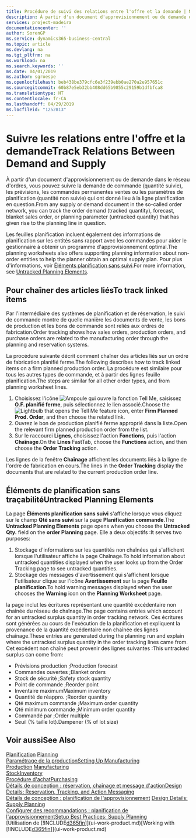 ```yaml
---
title: Procédure de suivi des relations entre l'offre et la demande | Microsoft Docs
description: À partir d'un document d'approvisionnement ou de demande dans le réseau d'ordres, vous pouvez suivre la demande de commande (quantité suivie), les prévisions, les commandes permanentes ventes ou les paramètres de planification (quantité non suivie) qui ont donné lieu à la ligne planification en question.
services: project-madeira
documentationcenter: ''
author: SorenGP
ms.service: dynamics365-business-central
ms.topic: article
ms.devlang: na
ms.tgt_pltfrm: na
ms.workload: na
ms.search.keywords: ''
ms.date: 04/01/2019
ms.author: sgroespe
ms.openlocfilehash: beb438be379cfc6e3f239ebb0ae270a2e957651c
ms.sourcegitcommit: 60b87e5eb32bb408dd65b9855c29159b1dfbfca8
ms.translationtype: HT
ms.contentlocale: fr-CA
ms.lasthandoff: 04/29/2019
ms.locfileid: "1252813"
---
```

# <a name="track-relations-between-demand-and-supply"></a><span data-ttu-id="02b07-103">Suivre les relations entre l'offre et la demande</span><span class="sxs-lookup"><span data-stu-id="02b07-103">Track Relations Between Demand and Supply</span></span>
<span data-ttu-id="02b07-104">À partir d'un document d'approvisionnement ou de demande dans le réseau d'ordres, vous pouvez suivre la demande de commande (quantité suivie), les prévisions, les commandes permanentes ventes ou les paramètres de planification (quantité non suivie) qui ont donné lieu à la ligne planification en question.</span><span class="sxs-lookup"><span data-stu-id="02b07-104">From any supply or demand document in the so-called order network, you can track the order demand (tracked quantity), forecast, blanket sales order, or planning parameter (untracked quantity) that has given rise to the planning line in question.</span></span>

<span data-ttu-id="02b07-105">Les feuilles planification incluent également des informations de planification sur les entités sans rapport avec les commandes pour aider le gestionnaire à obtenir un programme d'approvisionnement optimal.</span><span class="sxs-lookup"><span data-stu-id="02b07-105">The planning worksheets also offers supporting planning information about non-order entities to help the planner obtain an optimal supply plan.</span></span> <span data-ttu-id="02b07-106">Pour plus d'informations, voir [Éléments planification sans suivi](production-how-track-demand-supply.md#untracked-planning-elements).</span><span class="sxs-lookup"><span data-stu-id="02b07-106">For more information, see [Untracked Planning Elements](production-how-track-demand-supply.md#untracked-planning-elements).</span></span>

## <a name="to-track-linked-items"></a><span data-ttu-id="02b07-107">Pour chaîner des articles liés</span><span class="sxs-lookup"><span data-stu-id="02b07-107">To track linked items</span></span>
<span data-ttu-id="02b07-108">Par l'intermédiaire des systèmes de planification et de réservation, le suivi de commande montre de quelle manière les documents de vente, les bons de production et les bons de commande sont reliés aux ordres de fabrication.</span><span class="sxs-lookup"><span data-stu-id="02b07-108">Order tracking shows how sales orders, production orders, and purchase orders are related to the manufacturing order through the planning and reservation systems.</span></span>

<span data-ttu-id="02b07-109">La procédure suivante décrit comment chaîner des articles liés sur un ordre de fabrication planifié ferme.</span><span class="sxs-lookup"><span data-stu-id="02b07-109">The following describes how to track linked items on a firm planned production order.</span></span> <span data-ttu-id="02b07-110">La procédure est similaire pour tous les autres types de commande, et à partir des lignes feuille planification.</span><span class="sxs-lookup"><span data-stu-id="02b07-110">The steps are similar for all other order types, and from planning worksheet lines.</span></span>

1. <span data-ttu-id="02b07-111">Choisissez l'icône ![Ampoule qui ouvre la fonction Tell Me](media/ui-search/search_small.png "Dites-moi ce que vous voulez faire"), saisissez **O.F. planifié ferme**, puis sélectionnez le lien associé.</span><span class="sxs-lookup"><span data-stu-id="02b07-111">Choose the ![Lightbulb that opens the Tell Me feature](media/ui-search/search_small.png "Tell me what you want to do") icon, enter **Firm Planned Prod. Order**, and then choose the related link.</span></span>
2. <span data-ttu-id="02b07-112">Ouvrez le bon de production planifié ferme approprié dans la liste.</span><span class="sxs-lookup"><span data-stu-id="02b07-112">Open the relevant firm planned production order from the list.</span></span>
3. <span data-ttu-id="02b07-113">Sur le raccourci **Lignes**, choisissez l'action **Fonctions**, puis l'action **Chaînage**.</span><span class="sxs-lookup"><span data-stu-id="02b07-113">On the **Lines** FastTab, choose the **Functions** action, and then choose the **Order Tracking** action.</span></span>

<span data-ttu-id="02b07-114">Les lignes de la fenêtre **Chaînage** affichent les documents liés à la ligne de l'ordre de fabrication en cours.</span><span class="sxs-lookup"><span data-stu-id="02b07-114">The lines in the **Order Tracking** display the documents that are related to the current production order line.</span></span>

## <a name="untracked-planning-elements"></a><span data-ttu-id="02b07-115">Éléments de planification sans traçabilité</span><span class="sxs-lookup"><span data-stu-id="02b07-115">Untracked Planning Elements</span></span>
<span data-ttu-id="02b07-116">La page **Éléments planification sans suivi** s'affiche lorsque vous cliquez sur le champ **Qté sans suivi** sur la page **Planification commande**.</span><span class="sxs-lookup"><span data-stu-id="02b07-116">The **Untracked Planning Elements** page opens when you choose the **Untracked Qty.** field on the **order Planning** page.</span></span> <span data-ttu-id="02b07-117">Elle a deux objectifs :</span><span class="sxs-lookup"><span data-stu-id="02b07-117">It serves two purposes:</span></span>

1. <span data-ttu-id="02b07-118">Stockage d'informations sur les quantités non chaînées qui s'affichent lorsque l'utilisateur affiche la page Chaînage.</span><span class="sxs-lookup"><span data-stu-id="02b07-118">To hold information about untracked quantities displayed when the user looks up from the Order Tracking page to see untracked quantities.</span></span>
2. <span data-ttu-id="02b07-119">Stockage des messages d'avertissement qui s'affichent lorsque l'utilisateur clique sur l'icône **Avertissement** sur la page **Feuille planification**.</span><span class="sxs-lookup"><span data-stu-id="02b07-119">To hold warning messages displayed when the user chooses the **Warning** icon on the **Planning Worksheet** page.</span></span>

<span data-ttu-id="02b07-120">la page inclut les écritures représentant une quantité excédentaire non chaînée du réseau de chaînage.</span><span class="sxs-lookup"><span data-stu-id="02b07-120">The page contains entries which account for an untracked surplus quantity in order tracking network.</span></span> <span data-ttu-id="02b07-121">Ces écritures sont générées au cours de l'exécution de la planification et expliquent la provenance de la quantité excédentaire non chaînée des lignes chaînage.</span><span class="sxs-lookup"><span data-stu-id="02b07-121">These entries are generated during the planning run and explain where the untracked surplus quantity in the order tracking lines came from.</span></span> <span data-ttu-id="02b07-122">Cet excédent non chaîné peut provenir des lignes suivantes :</span><span class="sxs-lookup"><span data-stu-id="02b07-122">This untracked surplus can come from:</span></span>

- <span data-ttu-id="02b07-123">Prévisions production ;</span><span class="sxs-lookup"><span data-stu-id="02b07-123">Production forecast</span></span>
- <span data-ttu-id="02b07-124">Commandes ouvertes ;</span><span class="sxs-lookup"><span data-stu-id="02b07-124">Blanket orders</span></span>
- <span data-ttu-id="02b07-125">Stock de sécurité ;</span><span class="sxs-lookup"><span data-stu-id="02b07-125">Safety stock quantity</span></span>
- <span data-ttu-id="02b07-126">Point de commande ;</span><span class="sxs-lookup"><span data-stu-id="02b07-126">Reorder point</span></span>
- <span data-ttu-id="02b07-127">Inventaire maximum</span><span class="sxs-lookup"><span data-stu-id="02b07-127">Maximum inventory</span></span>
- <span data-ttu-id="02b07-128">Quantité de réappro. ;</span><span class="sxs-lookup"><span data-stu-id="02b07-128">Reorder quantity</span></span>
- <span data-ttu-id="02b07-129">Qté maximum commande ;</span><span class="sxs-lookup"><span data-stu-id="02b07-129">Maximum order quantity</span></span>
- <span data-ttu-id="02b07-130">Qté minimum commande ;</span><span class="sxs-lookup"><span data-stu-id="02b07-130">Minimum order quantity</span></span>
- <span data-ttu-id="02b07-131">Commandé par ;</span><span class="sxs-lookup"><span data-stu-id="02b07-131">Order multiple</span></span>
- <span data-ttu-id="02b07-132">Seuil (% taille lot).</span><span class="sxs-lookup"><span data-stu-id="02b07-132">Dampener (% of lot size)</span></span>

## <a name="see-also"></a><span data-ttu-id="02b07-133">Voir aussi</span><span class="sxs-lookup"><span data-stu-id="02b07-133">See Also</span></span>  
<span data-ttu-id="02b07-134">[Planification](production-planning.md) </span><span class="sxs-lookup"><span data-stu-id="02b07-134">[Planning](production-planning.md) </span></span>  
[<span data-ttu-id="02b07-135">Paramétrage de la production</span><span class="sxs-lookup"><span data-stu-id="02b07-135">Setting Up Manufacturing</span></span>](production-configure-production-processes.md)  
<span data-ttu-id="02b07-136">[Production](production-manage-manufacturing.md)  </span><span class="sxs-lookup"><span data-stu-id="02b07-136">[Manufacturing](production-manage-manufacturing.md)  </span></span>  
[<span data-ttu-id="02b07-137">Stock</span><span class="sxs-lookup"><span data-stu-id="02b07-137">Inventory</span></span>](inventory-manage-inventory.md)  
[<span data-ttu-id="02b07-138">Procédure d'achat</span><span class="sxs-lookup"><span data-stu-id="02b07-138">Purchasing</span></span>](purchasing-manage-purchasing.md)  
[<span data-ttu-id="02b07-139">Détails de conception : réservation, chaînage et message d'action</span><span class="sxs-lookup"><span data-stu-id="02b07-139">Design Details: Reservation, Tracking, and Action Messaging</span></span>](design-details-reservation-order-tracking-and-action-messaging.md)  
<span data-ttu-id="02b07-140">[Détails de conception : planification de l'approvisionnement](design-details-supply-planning.md) </span><span class="sxs-lookup"><span data-stu-id="02b07-140">[Design Details: Supply Planning](design-details-supply-planning.md) </span></span>  
[<span data-ttu-id="02b07-141">Configurer des recommandations : planification de l'approvisionnement</span><span class="sxs-lookup"><span data-stu-id="02b07-141">Setup Best Practices: Supply Planning</span></span>](setup-best-practices-supply-planning.md)  
<span data-ttu-id="02b07-142">[Utilisation de [!INCLUDE[d365fin](includes/d365fin_md.md)]](ui-work-product.md)</span><span class="sxs-lookup"><span data-stu-id="02b07-142">[Working with [!INCLUDE[d365fin](includes/d365fin_md.md)]](ui-work-product.md)</span></span>
